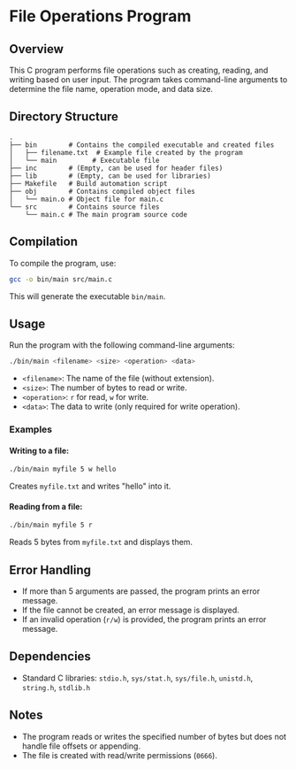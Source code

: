 # File Operations Program

## Overview
This C program performs file operations such as creating, reading, and writing based on user input. The program takes command-line arguments to determine the file name, operation mode, and data size.

## Directory Structure
```
.
├── bin        # Contains the compiled executable and created files
│   ├── filename.txt  # Example file created by the program
│   └── main         # Executable file
├── inc        # (Empty, can be used for header files)
├── lib        # (Empty, can be used for libraries)
├── Makefile   # Build automation script
├── obj        # Contains compiled object files
│   └── main.o # Object file for main.c
└── src        # Contains source files
    └── main.c # The main program source code
```

## Compilation
To compile the program, use:
```sh
gcc -o bin/main src/main.c
```
This will generate the executable `bin/main`.

## Usage
Run the program with the following command-line arguments:
```sh
./bin/main <filename> <size> <operation> <data>
```
- `<filename>`: The name of the file (without extension).
- `<size>`: The number of bytes to read or write.
- `<operation>`: `r` for read, `w` for write.
- `<data>`: The data to write (only required for write operation).

### Examples
#### Writing to a file:
```sh
./bin/main myfile 5 w hello
```
Creates `myfile.txt` and writes "hello" into it.

#### Reading from a file:
```sh
./bin/main myfile 5 r
```
Reads 5 bytes from `myfile.txt` and displays them.

## Error Handling
- If more than 5 arguments are passed, the program prints an error message.
- If the file cannot be created, an error message is displayed.
- If an invalid operation (`r/w`) is provided, the program prints an error message.

## Dependencies
- Standard C libraries: `stdio.h`, `sys/stat.h`, `sys/file.h`, `unistd.h`, `string.h`, `stdlib.h`

## Notes
- The program reads or writes the specified number of bytes but does not handle file offsets or appending.
- The file is created with read/write permissions (`0666`).

